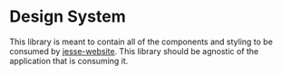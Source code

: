 # Design System

This library is meant to contain all of the components and styling to be consumed by [jesse-website](../../apps/jesse-website/).
This library should be agnostic of the application that is consuming it.
